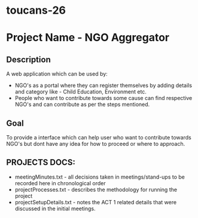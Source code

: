 # toucans-26


# Project Name - NGO Aggregator

## Description
A web application which can be used by:

* NGO's as a portal where they can register themselves by adding details and category like - Child Education, Environment etc.
* People who want to contribute towards some cause can find respective NGO's and can contribute as per the steps mentioned.

## Goal
To provide a interface which can help user who want to contribute towards NGO's but dont have any idea for how to proceed or where to approach.

## PROJECTS DOCS:

* meetingMinutes.txt - all decisions taken in meetings/stand-ups to be recorded here in chronological order
* projectProcesses.txt - describes the methodology for running the project
* projectSetupDetails.txt - notes the ACT 1 related details that were discussed in the initial meetings.

